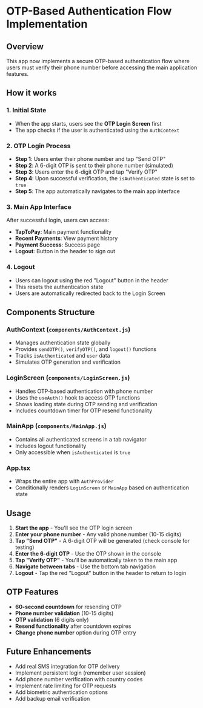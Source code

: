 # OTP-Based Authentication Flow Implementation

## Overview
This app now implements a secure OTP-based authentication flow where users must verify their phone number before accessing the main application features.

## How it works

### 1. Initial State
- When the app starts, users see the **OTP Login Screen** first
- The app checks if the user is authenticated using the `AuthContext`

### 2. OTP Login Process
- **Step 1**: Users enter their phone number and tap "Send OTP"
- **Step 2**: A 6-digit OTP is sent to their phone number (simulated)
- **Step 3**: Users enter the 6-digit OTP and tap "Verify OTP"
- **Step 4**: Upon successful verification, the `isAuthenticated` state is set to `true`
- **Step 5**: The app automatically navigates to the main app interface

### 3. Main App Interface
After successful login, users can access:
- **TapToPay**: Main payment functionality
- **Recent Payments**: View payment history
- **Payment Success**: Success page
- **Logout**: Button in the header to sign out

### 4. Logout
- Users can logout using the red "Logout" button in the header
- This resets the authentication state
- Users are automatically redirected back to the Login Screen

## Components Structure

### AuthContext (`components/AuthContext.js`)
- Manages authentication state globally
- Provides `sendOTP()`, `verifyOTP()`, and `logout()` functions
- Tracks `isAuthenticated` and `user` data
- Simulates OTP generation and verification

### LoginScreen (`components/LoginScreen.js`)
- Handles OTP-based authentication with phone number
- Uses the `useAuth()` hook to access OTP functions
- Shows loading state during OTP sending and verification
- Includes countdown timer for OTP resend functionality

### MainApp (`components/MainApp.js`)
- Contains all authenticated screens in a tab navigator
- Includes logout functionality
- Only accessible when `isAuthenticated` is `true`

### App.tsx
- Wraps the entire app with `AuthProvider`
- Conditionally renders `LoginScreen` or `MainApp` based on authentication state

## Usage

1. **Start the app** - You'll see the OTP login screen
2. **Enter your phone number** - Any valid phone number (10-15 digits)
3. **Tap "Send OTP"** - A 6-digit OTP will be generated (check console for testing)
4. **Enter the 6-digit OTP** - Use the OTP shown in the console
5. **Tap "Verify OTP"** - You'll be automatically taken to the main app
6. **Navigate between tabs** - Use the bottom tab navigation
7. **Logout** - Tap the red "Logout" button in the header to return to login

## OTP Features
- **60-second countdown** for resending OTP
- **Phone number validation** (10-15 digits)
- **OTP validation** (6 digits only)
- **Resend functionality** after countdown expires
- **Change phone number** option during OTP entry

## Future Enhancements
- Add real SMS integration for OTP delivery
- Implement persistent login (remember user session)
- Add phone number verification with country codes
- Implement rate limiting for OTP requests
- Add biometric authentication options
- Add backup email verification
